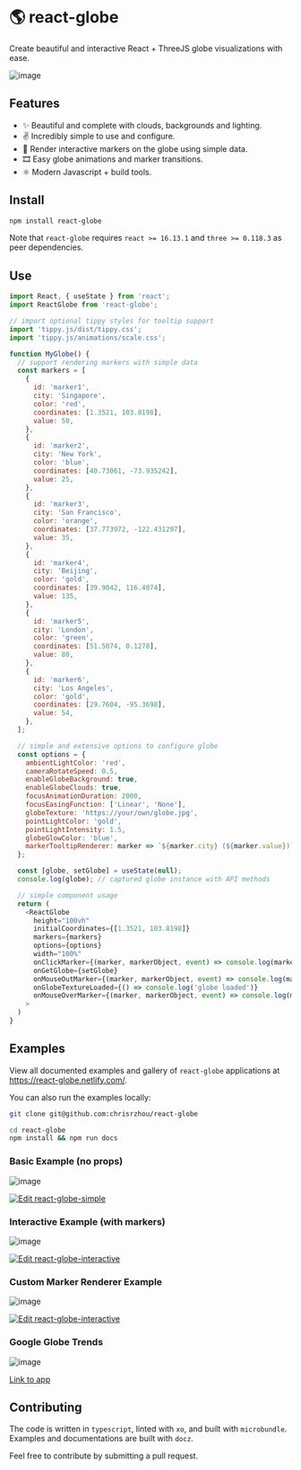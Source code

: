 # 🌎 react-globe

Create beautiful and interactive React + ThreeJS globe visualizations with ease.

![image](/public/react-globe.gif)

## Features

- ✨ Beautiful and complete with clouds, backgrounds and lighting.
- ✌️ Incredibly simple to use and configure.
- 📍 Render interactive markers on the globe using simple data.
- 🎞 Easy globe animations and marker transitions.
- ⚛️ Modern Javascript + build tools.

## Install

```sh
npm install react-globe
```

Note that `react-globe` requires `react >= 16.13.1` and `three >= 0.118.3` as peer dependencies.

## Use

```js
import React, { useState } from 'react';
import ReactGlobe from 'react-globe';

// import optional tippy styles for tooltip support
import 'tippy.js/dist/tippy.css';
import 'tippy.js/animations/scale.css';

function MyGlobe() {
  // support rendering markers with simple data
  const markers = [
    {
      id: 'marker1',
      city: 'Singapore',
      color: 'red',
      coordinates: [1.3521, 103.8198],
      value: 50,
    },
    {
      id: 'marker2',
      city: 'New York',
      color: 'blue',
      coordinates: [40.73061, -73.935242],
      value: 25,
    },
    {
      id: 'marker3',
      city: 'San Francisco',
      color: 'orange',
      coordinates: [37.773972, -122.431297],
      value: 35,
    },
    {
      id: 'marker4',
      city: 'Beijing',
      color: 'gold',
      coordinates: [39.9042, 116.4074],
      value: 135,
    },
    {
      id: 'marker5',
      city: 'London',
      color: 'green',
      coordinates: [51.5074, 0.1278],
      value: 80,
    },
    {
      id: 'marker6',
      city: 'Los Angeles',
      color: 'gold',
      coordinates: [29.7604, -95.3698],
      value: 54,
    },
  ];

  // simple and extensive options to configure globe
  const options = {
    ambientLightColor: 'red',
    cameraRotateSpeed: 0.5,
    enableGlobeBackground: true,
    enableGlobeClouds: true,
    focusAnimationDuration: 2000,
    focusEasingFunction: ['Linear', 'None'],
    globeTexture: 'https://your/own/globe.jpg',
    pointLightColor: 'gold',
    pointLightIntensity: 1.5,
    globeGlowColor: 'blue',
    markerTooltipRenderer: marker => `${marker.city} (${marker.value})`,
  };

  const [globe, setGlobe] = useState(null);
  console.log(globe); // captured globe instance with API methods

  // simple component usage
  return (
    <ReactGlobe
      height="100vh"
      initialCoordinates={[1.3521, 103.8198]}
      markers={markers}
      options={options}
      width="100%"
      onClickMarker={(marker, markerObject, event) => console.log(marker, markerObject, event)}
      onGetGlobe={setGlobe}
      onMouseOutMarker={(marker, markerObject, event) => console.log(marker, markerObject, event)}
      onGlobeTextureLoaded={() => console.log('globe loaded')}
      onMouseOverMarker={(marker, markerObject, event) => console.log(marker, markerObject, event)}
    >
  )
}
```

## Examples

View all documented examples and gallery of `react-globe` applications at https://react-globe.netlify.com/.

You can also run the examples locally:

```bash
git clone git@github.com:chrisrzhou/react-globe

cd react-globe
npm install && npm run docs
```

### Basic Example (no props)

![image](/public/react-globe-basic.gif)

[![Edit react-globe-simple](https://codesandbox.io/static/img/play-codesandbox.svg)](https://codesandbox.io/s/88645px230)

### Interactive Example (with markers)

![image](/public/react-globe.gif)

[![Edit react-globe-interactive](https://codesandbox.io/static/img/play-codesandbox.svg)](https://codesandbox.io/s/p5lwvkp7x)

### Custom Marker Renderer Example

![image](/public/react-globe-custom-marker-renderer.gif)

[![Edit react-globe-interactive](https://codesandbox.io/static/img/play-codesandbox.svg)](https://codesandbox.io/s/knhlr)

### Google Globe Trends

![image](/public/google-globe-trends.gif)

[Link to app](https://google-globe-trends.netlify.com)

## Contributing

The code is written in `typescript`, linted with `xo`, and built with `microbundle`. Examples and documentations are built with `docz`.

Feel free to contribute by submitting a pull request.
